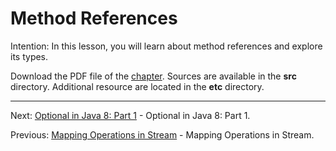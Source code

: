 # Method References

Intention: In this lesson, you will learn about method references and explore its types.

Download the PDF file of the [chapter](chapter_14.pdf). Sources are available in the <b>src</b> directory. 
Additional resource are located in the <b>etc</b> directory.

<hr>

Next: [Optional in Java 8: Part 1](chapter_15.md "Optional in Java 8: Part 1") - Optional in Java 8: Part 1.

Previous: [Mapping Operations in Stream](chapter_13.md "Mapping Operations in Stream") - Mapping Operations in Stream.